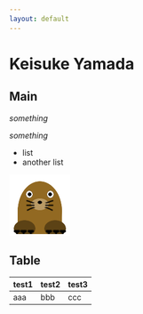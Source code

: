 ```yaml
---
layout: default
---
```


# Keisuke Yamada
## Main

_something_

*something*

- list
- another list

![Test Image](images/mogu2.png)

## Table

test1 | test2 | test3 |
--- | --- | --- |
aaa | bbb | ccc |
